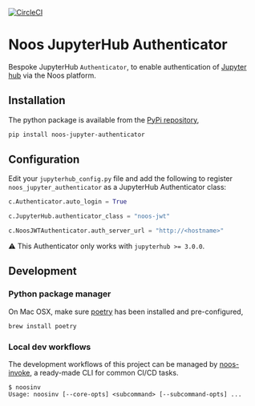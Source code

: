 [![CircleCI](https://dl.circleci.com/status-badge/img/gh/noosenergy/noos-jupyter-authenticator/tree/master.svg?style=svg&circle-token=34ea00fda6c7b93facecbbd26d3a1d7ef1cda9d3)](https://dl.circleci.com/status-badge/redirect/gh/noosenergy/noos-jupyter-authenticator/tree/master)

# Noos JupyterHub Authenticator

Bespoke JupyterHub `Authenticator`, to enable authentication of [Jupyter hub](https://jupyter.org/hub) via the Noos platform.


## Installation

The python package is available from the [PyPi repository](https://pypi.org/project/noos-jupyter-authenticator),

```sh
pip install noos-jupyter-authenticator
```

## Configuration

Edit your `jupyterhub_config.py` file and add the following to register `noos_jupyter_authenticator` as a JupyterHub Authenticator class:

```python
c.Authenticator.auto_login = True

c.JupyterHub.authenticator_class = "noos-jwt"

c.NoosJWTAuthenticator.auth_server_url = "http://<hostname>"
```

:warning: This Authenticator only works with `jupyterhub >= 3.0.0`.


## Development

### Python package manager

On Mac OSX, make sure [poetry](https://python-poetry.org/) has been installed and pre-configured,

```sh
brew install poetry
```

### Local dev workflows

The development workflows of this project can be managed by [noos-invoke](https://github.com/noosenergy/noos-invoke), a ready-made CLI for common CI/CD tasks.

```
$ noosinv
Usage: noosinv [--core-opts] <subcommand> [--subcommand-opts] ...
```
